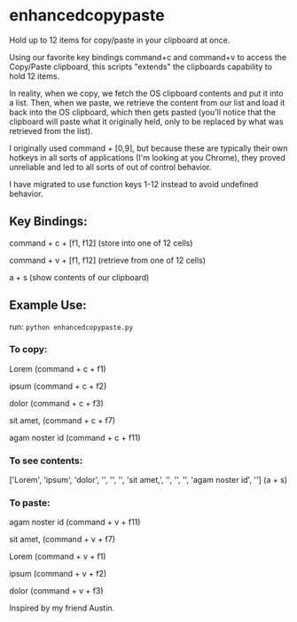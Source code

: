# enhancedcopypaste
Hold up to 12 items for copy/paste in your clipboard at once.

Using our favorite key bindings command+c and command+v to access the Copy/Paste clipboard, this scripts "extends" the clipboards capability to hold 12 items. 

In reality, when we copy, we fetch the OS clipboard contents and put it into a list. Then, when we paste, we retrieve the content from our list and load it back into the OS clipboard, which then gets pasted (you'll notice that the clipboard will paste what it originally held, only to be replaced by what was retrieved from the list). 

I originally used command + [0,9], but because these are typically their own hotkeys in all sorts of applications (I'm looking at you Chrome), they proved unreliable and led to all sorts of out of control behavior.

I have migrated to use function keys 1-12 instead to avoid undefined behavior. 

## Key Bindings: 

command + c + [f1, f12] (store into one of 12 cells)

command + v + [f1, f12] (retrieve from one of 12 cells)

a + s (show contents of our clipboard)

## Example Use: 
run: `python enhancedcopypaste.py`

### To copy:

Lorem (command + c + f1)

ipsum (command + c + f2)

dolor (command + c + f3)

sit amet, (command + c + f7)

agam noster id  (command + c + f11)

### To see contents:

['Lorem', 'ipsum', 'dolor', '', '', '', 'sit amet,', '', '', '', 'agam noster id', '']  (a + s)

### To paste:

agam noster id  (command + v + f11)

sit amet, (command + v + f7)

Lorem (command + v + f1)

ipsum (command + v + f2)

dolor   (command + v + f3) 


Inspired by my friend Austin.
